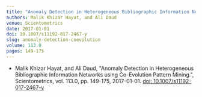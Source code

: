 ```yaml
---
title: "Anomaly Detection in Heterogeneous Bibliographic Information Networks using Co-Evolution Pattern Mining"
authors: Malik Khizar Hayat, and Ali Daud
venue: Scientometrics
date: 2017-01-01
doi: 10.1007/s11192-017-2467-y
slug: anomaly-detection-coevolution
volume: 113.0
pages: 149-175
---
```


- Malik Khizar Hayat, and Ali Daud, "Anomaly Detection in Heterogeneous Bibliographic Information Networks using Co-Evolution Pattern Mining.", Scientometrics, vol. 113.0, pp. 149-175, 2017-01-01. [doi: 10.1007/s11192-017-2467-y](10.1007/s11192-017-2467-y)
